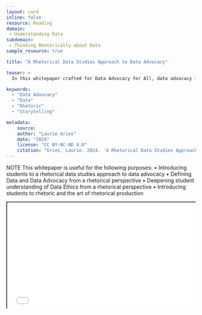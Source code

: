 ```yaml
---
layout: card
inline: false
resource: Reading
domain: 
 - Understanding Data
subdomain:
 - Thinking Rhetorically about Data
sample_resource: true

title: "A Rhetorical Data Studies Approach to Data Advocacy"

teaser: >
  In this whitepaper crafted for Data Advocacy for All, data advocacy is defined and explained as a deeply rhetorical and ethical action while rhetorical data studies is forwarded as a critical and constructive framework for helping students learn how to ethically collect, process, and deploy data alongside narratives and other rhetorical strategies. 

keywords:
  - "Data Advocacy"
  - "Data"
  - "Rhetoric"
  - "Storytelling"

metadata:
    source:
    author: "Laurie Gries"
    date: "2024"
    license: "CC BY-NC-ND 4.0" 
    citation: "Gries, Laurie. 2024. 'A Rhetorical Data Studies Approach to Data Advocacy.' Data Advocacy for All. University of Colorado Boulder." 
---
```


NOTE 
This whitepaper is useful for the following purposes:
•	Introducing students to a rhetorical data studies approach to data advocacy
•	Defining Data and Data Advocacy from a rhetorical perspective
•	Deepening student understanding of Data Ethics from a rhetorical perspective
•	Introducing students to rhetoric and the art of rhetorical production

<div style="position: relative; padding-bottom: 56.25%; height: 0; overflow: hidden;"><iframe src="../assets/pdf/A Rhetorical Data Studies Approach to Data Advocacy.docx (1).pdf" width="100%" title="A Rhetorical Data Studies Approach to Data Advocacy" style="border:2px #323639 solid; position: absolute; top: 0; left: 0; right: 0; bottom: 0; height: 100%; max-width: 100%;"></iframe></div>

